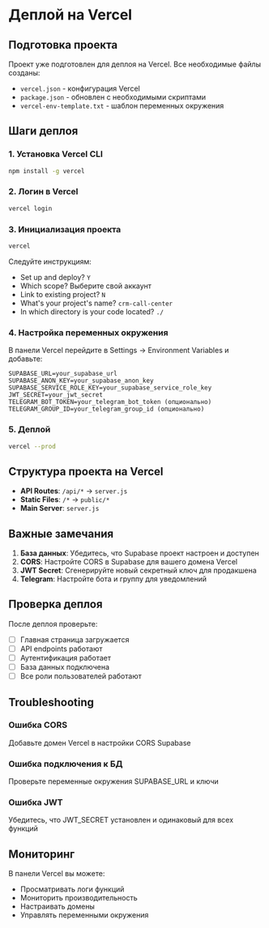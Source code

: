 # Деплой на Vercel

## Подготовка проекта

Проект уже подготовлен для деплоя на Vercel. Все необходимые файлы созданы:

- `vercel.json` - конфигурация Vercel
- `package.json` - обновлен с необходимыми скриптами
- `vercel-env-template.txt` - шаблон переменных окружения

## Шаги деплоя

### 1. Установка Vercel CLI

```bash
npm install -g vercel
```

### 2. Логин в Vercel

```bash
vercel login
```

### 3. Инициализация проекта

```bash
vercel
```

Следуйте инструкциям:
- Set up and deploy? `Y`
- Which scope? Выберите свой аккаунт
- Link to existing project? `N`
- What's your project's name? `crm-call-center`
- In which directory is your code located? `./`

### 4. Настройка переменных окружения

В панели Vercel перейдите в Settings → Environment Variables и добавьте:

```
SUPABASE_URL=your_supabase_url
SUPABASE_ANON_KEY=your_supabase_anon_key
SUPABASE_SERVICE_ROLE_KEY=your_supabase_service_role_key
JWT_SECRET=your_jwt_secret
TELEGRAM_BOT_TOKEN=your_telegram_bot_token (опционально)
TELEGRAM_GROUP_ID=your_telegram_group_id (опционально)
```

### 5. Деплой

```bash
vercel --prod
```

## Структура проекта на Vercel

- **API Routes**: `/api/*` → `server.js`
- **Static Files**: `/*` → `public/*`
- **Main Server**: `server.js`

## Важные замечания

1. **База данных**: Убедитесь, что Supabase проект настроен и доступен
2. **CORS**: Настройте CORS в Supabase для вашего домена Vercel
3. **JWT Secret**: Сгенерируйте новый секретный ключ для продакшена
4. **Telegram**: Настройте бота и группу для уведомлений

## Проверка деплоя

После деплоя проверьте:
- [ ] Главная страница загружается
- [ ] API endpoints работают
- [ ] Аутентификация работает
- [ ] База данных подключена
- [ ] Все роли пользователей работают

## Troubleshooting

### Ошибка CORS
Добавьте домен Vercel в настройки CORS Supabase

### Ошибка подключения к БД
Проверьте переменные окружения SUPABASE_URL и ключи

### Ошибка JWT
Убедитесь, что JWT_SECRET установлен и одинаковый для всех функций

## Мониторинг

В панели Vercel вы можете:
- Просматривать логи функций
- Мониторить производительность
- Настраивать домены
- Управлять переменными окружения
